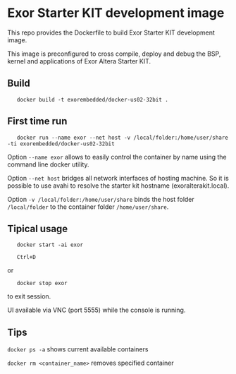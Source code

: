 Exor Starter KIT development image
=========================================

This repo provides the Dockerfile to build Exor Starter KIT development image.

This image is preconfigured to cross compile, deploy and debug the BSP, kernel and applications of Exor Altera Starter KIT.

Build
-----

```
   docker build -t exorembedded/docker-us02-32bit .
```


First time run
---------------

```
   docker run --name exor --net host -v /local/folder:/home/user/share -ti exorembedded/docker-us02-32bit
```

Option `--name exor` allows to easily control the container by name using the command line docker utility.

Option `--net host` bridges all network interfaces of hosting machine. So it is possible to use avahi to resolve the starter kit hostname (exoralterakit.local).

Option `-v /local/folder:/home/user/share` binds the host folder `/local/folder` to the container folder `/home/user/share`.



Tipical usage
-----------

```
   docker start -ai exor
```

```
   Ctrl+D
```

or

```
   docker stop exor
```
   
to exit session.


UI available via VNC (port 5555) while the console is running. 

Tips
-----

`docker ps -a` shows current available containers

`docker rm <container_name>` removes specified container



    
